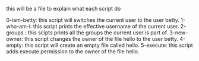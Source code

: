 this will be a file to explain what each script do

0-iam-betty: this script will switches the current user to the user betty.
1-who-am-i: this script prints the effective username of the current user.
2-groups : this scipts prints all the groups the current user is part of.
3-new-owner: this script changes the owner of the file hello to the user betty.
4-empty: this script will create an empty file called hello.
5-execute: this script adds execute permission to the owner of the file hello.
